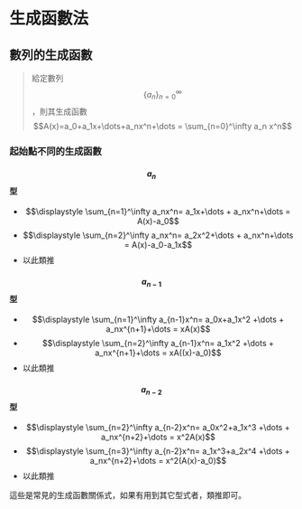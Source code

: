 # 生成函數法

## 數列的生成函數

> 給定數列$$\{a_n\}_{n=0}^\infty$$，則其生成函數$$A(x)=a_0+a_1x+\dots+a_nx^n+\dots = \sum_{n=0}^\infty a_n x^n$$

### 起始點不同的生成函數

#### $$a_n$$型

* $$\displaystyle \sum_{n=1}^\infty a_nx^n= a_1x+\dots + a_nx^n+\dots = A(x)-a_0$$
* $$\displaystyle \sum_{n=2}^\infty a_nx^n= a_2x^2+\dots + a_nx^n+\dots = A(x)-a_0-a_1x$$
* 以此類推

#### $$a_{n-1}$$型

* $$\displaystyle \sum_{n=1}^\infty a_{n-1}x^n= a_0x+a_1x^2 +\dots + a_nx^{n+1}+\dots = xA(x)$$
* $$\displaystyle \sum_{n=2}^\infty a_{n-1}x^n= a_1x^2 +\dots + a_nx^{n+1}+\dots = xA((x)-a_0)$$
* 以此類推

#### $$a_{n-2}$$型

* $$\displaystyle \sum_{n=2}^\infty a_{n-2}x^n= a_0x^2+a_1x^3 +\dots + a_nx^{n+2}+\dots = x^2A(x)$$
* $$\displaystyle \sum_{n=3}^\infty a_{n-2}x^n= a_1x^3+a_2x^4 +\dots + a_nx^{n+2}+\dots = x^2(A(x)-a_0)$$
* 以此類推

這些是常見的生成函數關係式，如果有用到其它型式者，類推即可。

